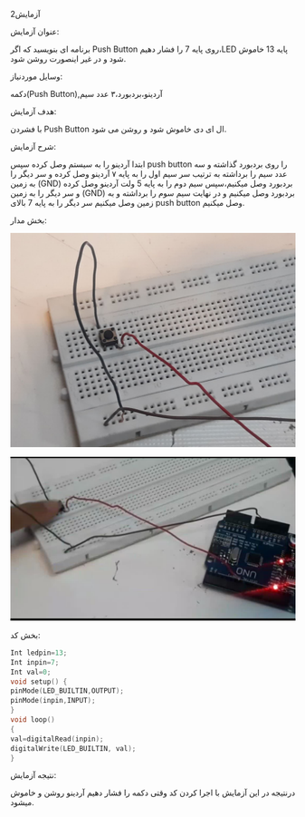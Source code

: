 آزمایش2

عنوان آزمایش:

برنامه ای بنویسید که اگر Push Button روی پایه 7 را فشار دهیم،LED پایه 13 خاموش شود و در غیر اینصورت روشن شود.

 وسایل موردنیاز:

دکمه(Push Button),آردینو،بردبورد،۳ عدد سیم

هدف آزمایش:

با فشردن Push Button ال ای دی خاموش شود و روشن می شود.

شرح آزمایش:

ابتدا آردینو را به سیستم وصل کرده سپس push button را روی بردبورد گذاشته و سه عدد سیم را برداشته به ترتیب سر سیم اول را به پایه ۷ آردینو وصل کرده و سر دیگر را به زمین (GND) بردبورد وصل میکنیم،سپس سیم دوم را به پایه 5 ولت آردینو وصل کرده و سر دیگر را به زمین (GND) بردبورد وصل میکنیم و در نهایت سیم سوم را برداشته و به زمین وصل میکنیم سر دیگر را به پایه 7 بالای push button وصل میکنیم.

بخش مدار:

![code](./photo17457949476.jpg)


![code](./photo17465539835.jpg)

بخش کد:


```cpp
Int ledpin=13;
Int inpin=7;
Int val=0;
void setup() {
pinMode(LED_BUILTIN,OUTPUT);
pinMode(inpin,INPUT);
}
void loop()
{
val=digitalRead(inpin);
digitalWrite(LED_BUILTIN, val);
}
```
نتیجه آزمایش:

درنتیجه در این آزمایش با اجرا کردن کد وقتی دکمه را فشار دهیم آردینو روشن و خاموش میشود.

